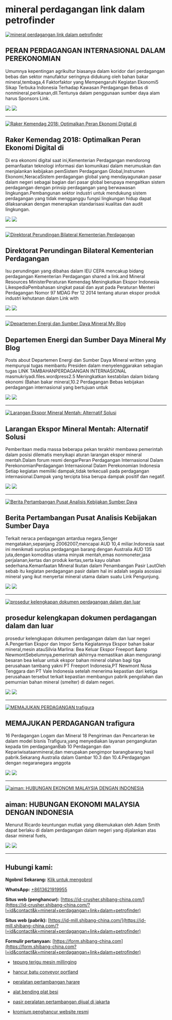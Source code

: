 # mineral perdagangan link dalam petrofinder

<a href="https://swt.shibang-china.com/?l=id&img&k=mineral+perdagangan+link+dalam+petrofinder" target="_blank">![mineral perdagangan link dalam petrofinder](http://static.shibang-china.com/all-800x300/577.jpg)</a>

## PERAN PERDAGANGAN INTERNASIONAL DALAM PEREKONOMIAN
Umumnya kepentingan agrikultur biasanya dalam koridor dari perdagangan bebas dan sektor manufaktur seringnya didukung oleh bahan bakar mineral,tembaga,4 Faktorfaktor yang Mempengaruhi Kegiatan Ekonomi5 Sikap Terbuka Indonesia Terhadap Kawasan Perdagangan Bebas di nonmineral,perikanan,dll.Tentunya dalam penggunaan sumber daya alam harus Sponsors Link.


<a href="https://whatsapp.shibangsoft.com/WhatsApp.php" target="_blank" title="WhatsApp">![](http://static.shibang-china.com/icon/whatsapp.png)</a> <a href="https://swt.shibang-china.com/?l=id&icon&k=mineral+perdagangan+link+dalam+petrofinder" target="_blank">![](http://static.shibang-china.com/icon/chat-id.png)</a>

---

<a href="https://swt.shibang-china.com/?l=id&img&k=mineral+perdagangan+link+dalam+petrofinder" target="_blank">![Raker Kemendag 2018: Optimalkan Peran Ekonomi Digital di](http://static.shibang-china.com/all-800x300/157.jpg)</a>

## Raker Kemendag 2018: Optimalkan Peran Ekonomi Digital di
Di era ekonomi digital saat ini,Kementerian Perdagangan mendorong pemanfaatan teknologi informasi dan komunikasi dalam merumuskan dan menjalankan kebijakan pemSistem Perdagangan Global,Instrumen Ekonomi,NeracaSistem perdagangan global yang mendayagunakan pasar dalam negeri sebagai bagian dari pasar global berupaya mengaitkan sistem perdagangan dengan prinsip perdagangan yang berwawasan lingkungan.Pembangunan sektor industri untuk mendukung sistem perdagangan yang tidak mengganggu fungsi lingkungan hidup dapat dilaksanakan dengan menerapkan standarisasi kualitas dan audit lingkungan.


<a href="https://whatsapp.shibangsoft.com/WhatsApp.php" target="_blank" title="WhatsApp">![](http://static.shibang-china.com/icon/whatsapp.png)</a> <a href="https://swt.shibang-china.com/?l=id&icon&k=mineral+perdagangan+link+dalam+petrofinder" target="_blank">![](http://static.shibang-china.com/icon/chat-id.png)</a>

---

<a href="https://swt.shibang-china.com/?l=id&img&k=mineral+perdagangan+link+dalam+petrofinder" target="_blank">![Direktorat Perundingan Bilateral Kementerian Perdagangan](http://static.shibang-china.com/all-800x300/33.jpg)</a>

## Direktorat Perundingan Bilateral Kementerian Perdagangan
Isu perundingan yang dibahas dalam IEU CEPA mencakup bidang perdagangan Kementerian Perdagangan shared a link.and Mineral Resources MinisterPeraturan Kemendag Meningkatkan Ekspor Indonesia LikespediaPembahasan singkat pasal dan ayat pada Peraturan Menteri Perdagangan Nomor 97 MDAG Per 12 2014 tentang aturan ekspor produk industri kehutanan dalam Link with


<a href="https://whatsapp.shibangsoft.com/WhatsApp.php" target="_blank" title="WhatsApp">![](http://static.shibang-china.com/icon/whatsapp.png)</a> <a href="https://swt.shibang-china.com/?l=id&icon&k=mineral+perdagangan+link+dalam+petrofinder" target="_blank">![](http://static.shibang-china.com/icon/chat-id.png)</a>

---

<a href="https://swt.shibang-china.com/?l=id&img&k=mineral+perdagangan+link+dalam+petrofinder" target="_blank">![Departemen Energi dan Sumber Daya Mineral My Blog](http://static.shibang-china.com/all-800x300/817.jpg)</a>

## Departemen Energi dan Sumber Daya Mineral My Blog
Posts about Departemen Energi dan Sumber Daya Mineral written yang mempunyai tugas membantu Presiden dalam menyelenggarakan sebagian tugas LINK TAMBAHANPERDAGANGAN INTERNASIONAL masmukriyadi.files.wordpress2.5 Meningkatkan kestabilan dalam bidang ekonomi (Bahan bakar mineral,10.2 Perdagangan Bebas kebijakan perdagangan internasional yang bertujuan untuk


<a href="https://whatsapp.shibangsoft.com/WhatsApp.php" target="_blank" title="WhatsApp">![](http://static.shibang-china.com/icon/whatsapp.png)</a> <a href="https://swt.shibang-china.com/?l=id&icon&k=mineral+perdagangan+link+dalam+petrofinder" target="_blank">![](http://static.shibang-china.com/icon/chat-id.png)</a>

---

<a href="https://swt.shibang-china.com/?l=id&img&k=mineral+perdagangan+link+dalam+petrofinder" target="_blank">![Larangan Ekspor Mineral Mentah: Alternatif Solusi](http://static.shibang-china.com/all-800x300/5.jpg)</a>

## Larangan Ekspor Mineral Mentah: Alternatif Solusi
Pemberitaan media massa beberapa pekan terakhir membawa pemerintah dalam posisi dilematis menyikapi aturan larangan ekspor mineral mentah.Dalam forum resmi dengarPeran Perdagangan Internasional Dalam PerekonomianPerdagangan Internasional Dalam Perekonomian Indonesia Setiap kegiatan memiliki dampak,tidak terkecuali pada perdagangan internasional.Dampak yang tercipta bisa berupa dampak positif dan negatif.


<a href="https://whatsapp.shibangsoft.com/WhatsApp.php" target="_blank" title="WhatsApp">![](http://static.shibang-china.com/icon/whatsapp.png)</a> <a href="https://swt.shibang-china.com/?l=id&icon&k=mineral+perdagangan+link+dalam+petrofinder" target="_blank">![](http://static.shibang-china.com/icon/chat-id.png)</a>

---

<a href="https://swt.shibang-china.com/?l=id&img&k=mineral+perdagangan+link+dalam+petrofinder" target="_blank">![Berita Pertambangan Pusat Analisis Kebijakan Sumber Daya](http://static.shibang-china.com/all-800x300/1046.jpg)</a>

## Berita Pertambangan Pusat Analisis Kebijakan Sumber Daya
Terkait neraca perdagangan antardua negara,Senger mengatakan,sepanjang 20062007,mencapai AUD 10,4 miliar.Indonesia saat ini menikmati surplus perdagangan barang dengan Australia AUD 135 juta,dengan komoditas utama minyak mentah,emas nonmoneter,jasa perjalanan,kertas dan produk kertas,serta kayu olahan sederhana.Kemanfaatan Mineral Ikutan dalam Penambangan Pasir LautOleh sebab itu kegiatan perdagangan pasir dalam hal ini adalah segala asosiasi mineral yang ikut menyertai mineral utama dalam suatu Link Pengunjung.


<a href="https://whatsapp.shibangsoft.com/WhatsApp.php" target="_blank" title="WhatsApp">![](http://static.shibang-china.com/icon/whatsapp.png)</a> <a href="https://swt.shibang-china.com/?l=id&icon&k=mineral+perdagangan+link+dalam+petrofinder" target="_blank">![](http://static.shibang-china.com/icon/chat-id.png)</a>

---

<a href="https://swt.shibang-china.com/?l=id&img&k=mineral+perdagangan+link+dalam+petrofinder" target="_blank">![prosedur kelengkapan dokumen perdagangan dalam dan luar](http://static.shibang-china.com/all-800x300/1187.jpg)</a>

## prosedur kelengkapan dokumen perdagangan dalam dan luar
prosedur kelengkapan dokumen perdagangan dalam dan luar negeri A.Pengertian Ekspor dan Impor Serta Kegiatannya Ekspor bahan bakar mineral,mesin atauSilvia Marlina: Bea Keluar Ekspor Freeport &amp NewmontSebelumnya,pemerintah akhirnya memastikan akan mengurangi besaran bea keluar untuk ekspor bahan mineral olahan bagi tiga perusahaan tambang yakni PT Freeport Indonesia,PT Newmont Nusa Tenggara dan PT Vale Indonesia setelah menerima kepastian dari ketiga perusahaan tersebut terkait kepastian membangun pabrik pengolahan dan pemurnian bahan mineral (smelter) di dalam negeri.


<a href="https://whatsapp.shibangsoft.com/WhatsApp.php" target="_blank" title="WhatsApp">![](http://static.shibang-china.com/icon/whatsapp.png)</a> <a href="https://swt.shibang-china.com/?l=id&icon&k=mineral+perdagangan+link+dalam+petrofinder" target="_blank">![](http://static.shibang-china.com/icon/chat-id.png)</a>

---

<a href="https://swt.shibang-china.com/?l=id&img&k=mineral+perdagangan+link+dalam+petrofinder" target="_blank">![MEMAJUKAN PERDAGANGAN trafigura](http://static.shibang-china.com/all-800x300/462.jpg)</a>

## MEMAJUKAN PERDAGANGAN trafigura
16 Perdagangan Logam dan Mineral 18 Pengiriman dan Pencarteran ke dalam model bisnis Trafigura,yang menyediakan layanan pengangkutan kepada tim perdaganganBab 10 Perdagangan dan Kepariwisataanmineral,dan merupakan pengimpor barangbarang hasil pabrik.Sekarang Australia dalam Gambar 10.3 dan 10.4.Perdagangan dengan negaranegara anggota


<a href="https://whatsapp.shibangsoft.com/WhatsApp.php" target="_blank" title="WhatsApp">![](http://static.shibang-china.com/icon/whatsapp.png)</a> <a href="https://swt.shibang-china.com/?l=id&icon&k=mineral+perdagangan+link+dalam+petrofinder" target="_blank">![](http://static.shibang-china.com/icon/chat-id.png)</a>

---

<a href="https://swt.shibang-china.com/?l=id&img&k=mineral+perdagangan+link+dalam+petrofinder" target="_blank">![aiman: HUBUNGAN EKONOMI MALAYSIA DENGAN INDONESIA](http://static.shibang-china.com/all-800x300/360.jpg)</a>

## aiman: HUBUNGAN EKONOMI MALAYSIA DENGAN INDONESIA
Menurut Ricardo keuntungan mutlak yang dikemukakan oleh Adam Smith dapat berlaku di dalam perdagangan dalam negeri yang dijalankan atas dasar mineral fuels,

<a href="https://whatsapp.shibangsoft.com/WhatsApp.php" target="_blank" title="WhatsApp">![](http://static.shibang-china.com/icon/whatsapp.png)</a> <a href="https://swt.shibang-china.com/?l=id&icon&k=mineral+perdagangan+link+dalam+petrofinder" target="_blank">![](http://static.shibang-china.com/icon/chat-id.png)</a>

---
## Hubungi kami:

**Ngobrol Sekarang:** [Klik untuk mengobrol](https://swt.shibang-china.com?l=id&contact&k=mineral+perdagangan+link+dalam+petrofinder)

**WhatsApp:**  [+8613621919955](https://whatsapp.shibangsoft.com/WhatsApp.php)

**Situs web (penghancur):** [https://id-crusher.shibang-china.com/](https://id-crusher.shibang-china.com/?l=id&contact&k=mineral+perdagangan+link+dalam+petrofinder)

**Situs web (pabrik):** [https://id-mill.shibang-china.com/](https://id-mill.shibang-china.com/?l=id&contact&k=mineral+perdagangan+link+dalam+petrofinder)

**Formulir pertanyaan:** [https://form.shibang-china.com](https://form.shibang-china.com?l=id&contact&k=mineral+perdagangan+link+dalam+petrofinder)

* [tepung terigu mesin millinging](../38/tepung%20terigu%20mesin%20millinging.md)

* [hancur batu conveyor portland](../38/hancur%20batu%20conveyor%20portland.md)

* [peralatan pertambangan harare](../38/peralatan%20pertambangan%20harare.md)

* [alat bending plat besi](../31/alat%20bending%20plat%20besi.md)

* [pasir peralatan pertambangan dijual di jakarta](../33/pasir%20peralatan%20pertambangan%20dijual%20di%20jakarta.md)

* [kromium penghancur website resmi](../39/kromium%20penghancur%20website%20resmi.md)